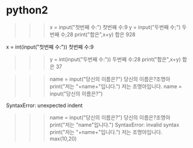 # python2
>>> x = input("첫번째 수:")
첫번째 수:9
>>> y = input("두번째 수;")
두번째 수;28
>>> print("합은",x+y)
합은 928

x = int(input("첫번째 수:"))
첫번째 수:9
>>> y = int(input("두번째 수:"))
두번째 수:28
>>> print("합은",x+y)
합은 37

>>> name = input("당신의 이름은?")
당신의 이름은?조명아
>>> print("저는 "+name+"입니다.")
저는 조명아입니다.
>>>  name = input("당신의 이름은?")
 
SyntaxError: unexpected indent
>>> name = input("당신의 이름은?")
당신의 이름은?조명아
>>> print("저는 "name"입니다.")
SyntaxError: invalid syntax
>>> print("저는 "+name+"입니다.")
저는 조명아입니다.
>>> max(10,20)


